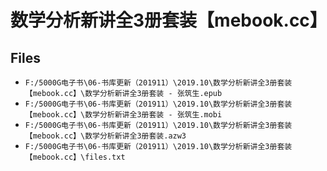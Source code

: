 # 数学分析新讲全3册套装【mebook.cc】

## Files

- `F:/5000G电子书\06-书库更新（201911）\2019.10\数学分析新讲全3册套装【mebook.cc】\数学分析新讲全3册套装 - 张筑生.epub`
- `F:/5000G电子书\06-书库更新（201911）\2019.10\数学分析新讲全3册套装【mebook.cc】\数学分析新讲全3册套装 - 张筑生.mobi`
- `F:/5000G电子书\06-书库更新（201911）\2019.10\数学分析新讲全3册套装【mebook.cc】\数学分析新讲全3册套装.azw3`
- `F:/5000G电子书\06-书库更新（201911）\2019.10\数学分析新讲全3册套装【mebook.cc】\files.txt`
